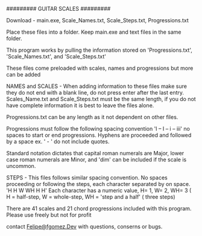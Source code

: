######### GUITAR SCALES #########

Download - main.exe, Scale_Names.txt, Scale_Steps.txt, Progressions.txt

Place these files into a folder. Keep main.exe and text files in the same folder.

This program works by pulling the information stored on 'Progressions.txt', 'Scale_Names.txt', and 'Scale_Steps.txt'

These files come preloaded with scales, names and progressions but more can be added

NAMES and SCALES - 
When adding information to these files make sure they do not end with a blank line, do not press enter after the last entry.
Scales_Name.txt and Scale_Steps.txt must be the same length, if you do not have complete information it is best to leave the files alone.

Progressions.txt can be any length as it not dependent on other files. 

Progressions must follow the following spacing convention 'I – I – i – iii' no spaces to start or end progressions.
Hyphens are proceeded and followed by a space ex. ' - ' do not include quotes.

Standard notation dictates that capital roman numerals are Major, lower case roman numerals are Minor, and 'dim' can be included if the scale is uncommon.

STEPS - 
This files follows similar spacing convention. No spaces proceeding or following the steps, each character separated by on space. 
'H H W WH H H'
Each character has a numeric value, H= 1, W= 2, WH= 3 ( H = half-step, W = whole-step, WH = 'step and a half' ( three steps)

There are 41 scales and 21 chord progressions included with this program. Please use freely but not for profit

contact Felipe@fgomez.Dev with questions, conserns or bugs.

